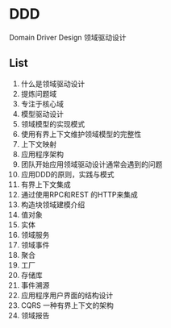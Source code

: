 # DDD

Domain Driver Design 领域驱动设计

## List

01. 什么是领域驱动设计
02. 提炼问题域
03. 专注于核心域
04. 模型驱动设计
05. 领域模型的实现模式
06. 使用有界上下文维护领域模型的完整性
07. 上下文映射
08. 应用程序架构
09. 团队开始应用领域驱动设计通常会遇到的问题
10. 应用DDD的原则，实践与模式
12. 有界上下文集成
13. 通过使用RPC和REST 的HTTP来集成
14. 构造块领域建模介绍
15. 值对象
16. 实体
17. 领域服务
18. 领域事件
19. 聚合
20. 工厂
21. 存储库
22. 事件溯源
23. 应用程序用户界面的结构设计
24. CQRS 一种有界上下文的架构
25. 领域报告
  